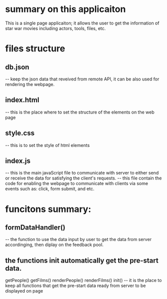 # summary on this applicaiton
This is a single page applicaiton; it allows the user to get the 
information of star war movies including actors, tools, files, etc.  

# files structure
## db.json
-- keep the json data that reveived from remote API, it can be also used for rendering the webpage. 
## index.html
-- this is the place where to set the structure of the elements on the web page
## style.css
-- this is to set the style of html elements

## index.js
-- this is the main javaScript file to communicate with server to either send or receive the data for satisfying the client's requests. 
-- this file contain the code for enabling the webpage to communicate with clients via some events such as: click, form submit, and etc. 

# funcitons summary:
## formDataHandler()
-- the function to use the data input by user to get the data from server accordinging, then diplay on the feedback pool. 
## the functions init automatically get the pre-start data. 
getPeople()
getFilms()
renderPeople()
renderFilms()
init()
-- it is the place to keep all functions that get the pre-start data ready from server to be displayed on page